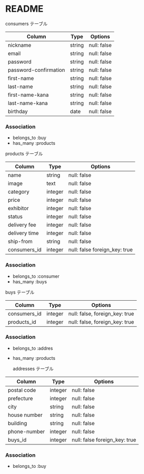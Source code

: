 # README

  consumers テーブル

| Column   | Type   | Options     |
| -------- | ------ | ----------- |
| nickname     | string | null: false |
| email    | string | null: false |
| password | string | null: false |
| password-confirmation | string  | null: false |
| first-name  | string  | null: false |
| last-name | string  | null: false |
| first-name-kana  |  string  | null: false |
| last-name-kana  | string  | null: false |
| birthday  | date  | null: false |

### Association

- belongs_to :buy 
- has_many :products

 products テーブル

| Column | Type   | Options     |
| ------ | ------ | ----------- |
| name   | string | null: false |
| image  | text   | null: false |
| category | integer |   null: false   |
| price  | integer| null: false |
| exhibitor | integer | null: false |
| status |  integer |  null: false   |
| delivery fee | integer | null: false |
| delivery time | integer | null: false |
| ship-from | string  | null: false |
| consumers_id  | integer | null: false   foreign_key: true |

### Association

- belongs_to :consumer
- has_many :buys

 buys テーブル

 | Column   | Type       | Options                        |
 | ------   | ---------- | -------------------------------|
 | consumers_id | integer    | null: false,  foreign_key: true |
 | products_id | integer    | null: false,  foreign_key: true |
### Association

- belongs_to :addres
- has_many :products



  addresses テーブル

| Column  | Type       | Options                        |
| ------- | ---------- | ------------------------------ |
|  postal code | integer     | null:  false                   |
|  prefecture | integer | null: false |
| city  | string  | null: false |
| house number | string  | null: false |
| building  | string  | null: false |
| phone-number  | integer | null: false |
| buys_id | integer | null: false   foreign_key: true |


### Association

- belongs_to :buy
